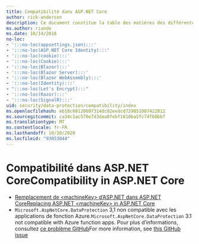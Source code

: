 ```yaml
---
title: Compatibilité dans ASP.NET Core
author: rick-anderson
description: Ce document constitue la table des matières des différentes rubriques relatives à la compatibilité de la protection des données ASP.NET Core.
ms.author: riande
ms.date: 10/14/2016
no-loc:
- ':::no-loc(appsettings.json):::'
- ':::no-loc(ASP.NET Core Identity):::'
- ':::no-loc(cookie):::'
- ':::no-loc(Cookie):::'
- ':::no-loc(Blazor):::'
- ':::no-loc(Blazor Server):::'
- ':::no-loc(Blazor WebAssembly):::'
- ':::no-loc(Identity):::'
- ":::no-loc(Let's Encrypt):::"
- ':::no-loc(Razor):::'
- ':::no-loc(SignalR):::'
uid: security/data-protection/compatibility/index
ms.openlocfilehash: eb18c08120607314dc02eedcd729851087422812
ms.sourcegitcommit: ca34c1ac578e7d3daa0febf1810ba5fc74f60bbf
ms.translationtype: MT
ms.contentlocale: fr-FR
ms.lasthandoff: 10/30/2020
ms.locfileid: "93053044"
---
```

# <a name="compatibility-in-aspnet-core"></a><span data-ttu-id="aef28-103">Compatibilité dans ASP.NET Core</span><span class="sxs-lookup"><span data-stu-id="aef28-103">Compatibility in ASP.NET Core</span></span>

* [<span data-ttu-id="aef28-104">Remplacement de \<machineKey> d’ASP.NET dans ASP.NET Core</span><span class="sxs-lookup"><span data-stu-id="aef28-104">Replacing ASP.NET \<machineKey> in ASP.NET Core</span></span>](xref:security/data-protection/compatibility/replacing-machinekey)
* <span data-ttu-id="aef28-105">`Microsoft.AspNetCore.DataProtection` 3,1 non compatible avec les applications de fonction Azure.</span><span class="sxs-lookup"><span data-stu-id="aef28-105">`Microsoft.AspNetCore.DataProtection` 3.1 not compatible with Azure function apps.</span></span> <span data-ttu-id="aef28-106">Pour plus d’informations, consultez [ce problème GitHub](https://github.com/Azure/azure-functions-host/issues/5447)</span><span class="sxs-lookup"><span data-stu-id="aef28-106">For more information, see [this GitHub issue](https://github.com/Azure/azure-functions-host/issues/5447)</span></span>
